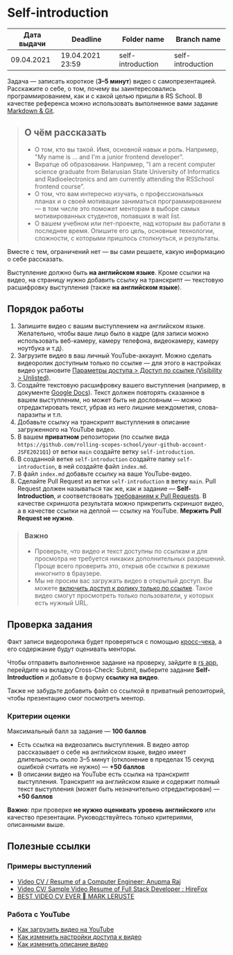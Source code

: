 # Self-introduction

| Дата выдачи | Deadline         | Folder name   | Branch name   |
| ------------| ---------------- | ------------- | ------------- |
| 09.04.2021 | 19.04.2021 23:59 | self-introduction | self-introduction |

Задача — записать короткое (**3–5 минут**) видео с самопрезентацией. Расскажите о себе, о том, почему вы заинтересовались программированием, как и с какой целью пришли в RS School. В качестве референса можно использовать выполненное вами задание [Markdown & Git](https://rolling-scopes-school.github.io/stage0/#/stage0/tasks/git-markdown).

> ## О чём рассказать
>
> - О том, кто вы такой. Имя, основной навык и роль. Например, "My name is ... and I'm a junior frontend developer".
> - Вкратце об образовании. Например, "I am a recent computer science graduate from Belarusian State University of Informatics and Radioelectronics and am currently attending the RSSchool frontend course".
> - О том, что вам интересно изучать, о профессиональных планах и о своей мотивации заниматься программированием — в том числе это поможет менторам в выборе самых мотивированных студентов, попавших в wait list.
> - О вашем учебном или пет-проекте, над которым вы работали в последнее время. Опишите его цель, основные технологии, сложности, с которыми пришлось столкнуться, и результаты.

Вместе с тем, ограничений нет — вы сами решаете, какую информацию о себе рассказать.

Выступление должно быть **на английском языке**. Кроме ссылки на видео, на страницу нужно добавить ссылку на транскрипт — текстовую расшифровку выступления (также **на английском языке**).

## Порядок работы

1. Запишите видео с вашим выступлением на английском языке. Желательно, чтобы ваше лицо было в кадре (для записи можно использовать веб-камеру, камеру телефона, видеокамеру, камеру ноутбука и т.д).
2. Загрузите видео в ваш личный YouTube-аккаунт. Можно сделать видеоролик доступным только по ссылке — для этого в настройках видео установите [Параметры доступа > Доступ по ссылке (Visibility > Unlisted)](https://support.google.com/youtube/answer/157177?co=GENIE.Platform%3DDesktop&hl=en).
3. Создайте текстовую расшифровку вашего выступления (например, в документе [Google Docs](https://docs.google.com/document/u/0/)). Текст должен повторять сказанное в вашем выступленим, но может быть не дословным — можно отредактировать текст, убрав из него лишние междометия, слова-паразиты и т.п.
4. Добавьте ссылку на транскрипт выступления в описание загруженного на YouTube видео.
5. В вашем **приватном** репозитории (по ссылке вида `https://github.com/rolling-scopes-school/your-github-account-JSFE2021Q1`) от ветки `main` создайте ветку `self-introduction`.
6. В созданной ветке `self-introduction` создайте папку `self-introduction`, в ней создайте файл `index.md`.
7. В файл `index.md` добавьте ссылку на ваше YouTube-видео.
8. Сделайте Pull Request из ветки `self-introduction` в ветку `main`. Pull Request должен называться так же, как и задание — **Self-Introduction**, и соответствовать [требованиям к Pull Requests](https://docs.rs.school/#/pull-request-review-process?id=Требования-к-pull-request-pr). В качестве скриншота результата можно прикрепить скриншот видео, а в качестве ссылки на деплой — ссылку на YouTube. **Мержить Pull Request не нужно**.

> ### Важно
>
> - Проверьте, что видео и текст доступны по ссылкам и для просмотра не требуется никаких дополнительных разрешений. Проще всего проверить это, открыв обе ссылки в режиме инкогнито в браузере.
> - Мы не просим вас загружать видео в открытый доступ. Вы можете [включить доступ к ролику только по ссылке](#работа-с-youtube). Такое видео смогут просмотреть только пользователи, у которых есть нужный URL.

## Проверка задания

Факт записи видеоролика будет проверяться с помощью [кросс-чека](https://docs.rs.school/#/cross-check-flow), а его cодержание будут оценивать менторы.

Чтобы отправить выполненное задание на проверку, зайдите в [rs app](https://app.rs.school/), перейдите на вкладку Cross-Check: Submit, выберите задание **Self-Introduction** и добавьте в форму **ссылку на видео**.

Также не забудьте добавить файл со ссылкой в приватный репозиторий, чтобы презентацию смог посмотреть ментор.

### Критерии оценки

Максимальный балл за задание — **100 баллов**

- Есть ссылка на видеозапись выступления. В видео автор рассказывает о себе на английском языке, видео имеет длительность около 3–5 минут (отклонение в пределах 15 секунд ошибкой считать не нужно) — **+50 баллов**
- В описании видео на YouTube есть ссылка на транскрипт выступления. Транскрипт на английском языке и содержит полный текст выступления (может быть незначительно отредактирован) — **+50 баллов**

**Важно**: при проверке **не нужно оценивать уровень английского** или качество презентации. Руководствуйтесь только критериями, описанными выше.

## Полезные ссылки

### Примеры выступлений

- [Video CV / Resume of a Computer Engineer: Anupma Raj](https://www.youtube.com/watch?v=dMBBrLGcsCI)
- [Video CV/ Sample Video Resume of Full Stack Developer : HireFox](https://www.youtube.com/watch?v=PYuPmNFHTog)
- [BEST VIDEO CV EVER  MARK LERUSTE](https://www.youtube.com/watch?v=c_PZTAW5piQ)

### Работа с YouTube

- [Как загрузить видео на YouTube](https://support.google.com/youtube/answer/57407?co=GENIE.Platform%3DDesktop&hl=ru)
- [Как изменить настройки доступа к видео](https://support.google.com/youtube/answer/157177?co=GENIE.Platform%3DDesktop&hl=ru&oco=0)
- [Как изменить описание видео](https://support.google.com/youtube/answer/57404?co=GENIE.Platform%3DDesktop&hl=ru&oco=0)
